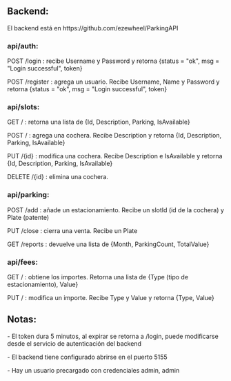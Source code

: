 <h2>Backend: </h2>
El backend está en https://github.com/ezewheel/ParkingAPI

<h3>api/auth:</h3>
<p>POST /login : recibe Username y Password y retorna {status = "ok", msg = "Login successful", token}</p>
<p>POST /register : agrega un usuario. Recibe Username, Name y Password y retorna {status = "ok", msg = "Login successful", token}</p>

<h3>api/slots:</h3>
<p>GET / : retorna una lista de {Id, Description, Parking, IsAvailable}</p>
<p>POST / : agrega una cochera. Recibe Description y retorna {Id, Description, Parking, IsAvailable}</p>
<p>PUT /{id} : modifica una cochera. Recibe Description e IsAvailable y retorna {Id, Description, Parking, IsAvailable}</p>
<p>DELETE /{id} : elimina una cochera.</p>

<h3>api/parking:</h3>
<p>POST /add : añade un estacionamiento. Recibe un slotId (id de la cochera) y Plate (patente)</p>
<p>PUT /close : cierra una venta. Recibe un Plate</p>
<p>GET /reports : devuelve una lista de {Month, ParkingCount, TotalValue}</p>

<h3>api/fees:</h3>
<p>GET / : obtiene los importes. Retorna una lista de {Type (tipo de estacionamiento), Value}</p>
<p>PUT / : modifica un importe. Recibe Type y Value y retorna {Type, Value}</p>

<h2>Notas: </h2>
<p>- El token dura 5 minutos, al expirar se retorna a /login, puede modificarse desde el servicio de autenticación del backend</p>
<p>- El backend tiene configurado abrirse en el puerto 5155</p>
<p>- Hay un usuario precargado con credenciales admin, admin</p>
